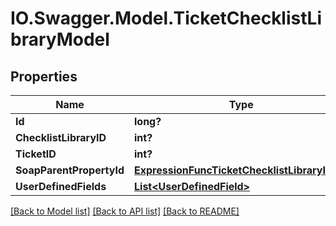 # IO.Swagger.Model.TicketChecklistLibraryModel
## Properties

Name | Type | Description | Notes
------------ | ------------- | ------------- | -------------
**Id** | **long?** |  | [optional] 
**ChecklistLibraryID** | **int?** |  | [optional] 
**TicketID** | **int?** |  | [optional] 
**SoapParentPropertyId** | [**ExpressionFuncTicketChecklistLibraryInt64**](ExpressionFuncTicketChecklistLibraryInt64.md) |  | [optional] 
**UserDefinedFields** | [**List&lt;UserDefinedField&gt;**](UserDefinedField.md) |  | [optional] 

[[Back to Model list]](../README.md#documentation-for-models) [[Back to API list]](../README.md#documentation-for-api-endpoints) [[Back to README]](../README.md)


